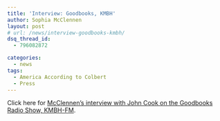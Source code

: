 ```yaml
---
title: 'Interview: Goodbooks, KMBH'
author: Sophia McClennen
layout: post
# url: /news/interview-goodbooks-kmbh/
dsq_thread_id:
  - 796082872

categories: 
  - news
tags:
  - America According to Colbert
  - Press
---
```

Click here for [McClennen’s interview with John Cook on the Goodbooks Radio Show, KMBH-FM][1].

 [1]: https://www.podbean.com/home/podcast-directory-play.php?eid=4872471